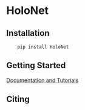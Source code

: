 # HoloNet

## Installation

        pip install HoloNet

## Getting Started

[Documentation and Tutorials]( https://holonet-tutorial.readthedocs.io/en/latest/ )

## Citing


